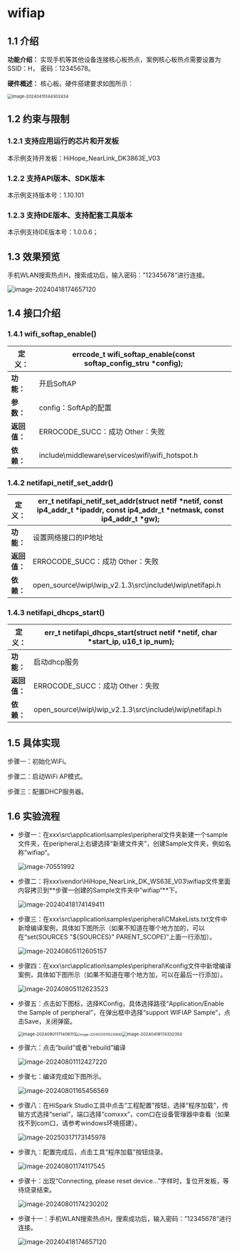 # wifiap

## 1.1 介绍

**功能介绍：** 实现手机等其他设备连接核心板热点，案例核心板热点需要设置为SSID：H， 密码：12345678。

**硬件概述：** 核心板。硬件搭建要求如图所示：

<img src="../../../../docs/pic/ultrasonic/image-20240415144302434.png" alt="image-20240415144302434" style="zoom:67%;" />

## 1.2 约束与限制

### 1.2.1 支持应用运行的芯片和开发板

本示例支持开发板：HiHope_NearLink_DK3863E_V03

### 1.2.2 支持API版本、SDK版本

本示例支持版本号：1.10.101

### 1.2.3 支持IDE版本、支持配套工具版本

本示例支持IDE版本号：1.0.0.6；

## 1.3 效果预览

手机WLAN搜索热点H，搜索成功后，输入密码：”12345678“进行连接。

![image-20240418174657120](../../../../docs/pic/wifiap/image-20240418174657120.png)

## 1.4 接口介绍

### 1.4.1 wifi_softap_enable()


| **定义：**   | errcode_t wifi_softap_enable(const softap_config_stru *config); |
| ------------ | --------------------------------------------------------------- |
| **功能：**   | 开启SoftAP                                                      |
| **参数：**   | config：SoftAp的配置                                            |
| **返回值：** | ERROCODE_SUCC：成功    Other：失败                              |
| **依赖：**   | include\middleware\services\wifi\wifi_hotspot.h                 |

### 1.4.2 netifapi_netif_set_addr()


| **定义：**   | err_t netifapi_netif_set_addr(struct netif *netif, const ip4_addr_t *ipaddr, const ip4_addr_t *netmask, const ip4_addr_t *gw); |
| ------------ | ------------------------------------------------------------------------------------------------------------------------------ |
| **功能：**   | 设置网络接口的IP地址                                                                                                           |
| **返回值：** | ERROCODE_SUCC：成功    Other：失败                                                                                             |
| **依赖：**   | open_source\lwip\lwip_v2.1.3\src\include\lwip\netifapi.h                                                                       |

### 1.4.3 netifapi_dhcps_start()


| **定义：**   | err_t netifapi_dhcps_start(struct netif *netif, char *start_ip, u16_t ip_num); |
| ------------ | ------------------------------------------------------------------------------ |
| **功能：**   | 启动dhcp服务                                                                   |
| **返回值：** | ERROCODE_SUCC：成功    Other：失败                                             |
| **依赖：**   | open_source\lwip\lwip_v2.1.3\src\include\lwip\netifapi.h                       |

## 1.5 具体实现

步骤一：初始化WiFi。

步骤二：启动WiFi AP模式。

步骤三：配置DHCP服务器。

## 1.6 实验流程

- 步骤一：在xxx\src\application\samples\peripheral文件夹新建一个sample文件夹，在peripheral上右键选择“新建文件夹”，创建Sample文件夹，例如名称”wifiap“。

  ![image-70551992](../../../../docs/pic/beep/image-20240801170551992.png)
- 步骤二：将xxx\vendor\HiHope_NearLink_DK_WS63E_V03\wifiap文件里面内容拷贝到**步骤一创建的Sample文件夹中”wifiap“**下。

  ![image-20240418174149411](../../../../docs/pic/wifiap/image-20240418174149411.png)
- 步骤三：在xxx\src\application\samples\peripheral\CMakeLists.txt文件中新增编译案例，具体如下图所示（如果不知道在哪个地方加的，可以在“set(SOURCES "${SOURCES}" PARENT_SCOPE)”上面一行添加）。

  ![image-20240805112605157](../../../../docs/pic/wifiap/image-20240805112605157.png)
- 步骤四：在xxx\src\application\samples\peripheral\Kconfig文件中新增编译案例，具体如下图所示（如果不知道在哪个地方加，可以在最后一行添加）。

  ![image-20240805112623523](../../../../docs/pic/wifiap/image-20240805112623523.png)
- 步骤五：点击如下图标，选择KConfig，具体选择路径“Application/Enable the Sample of peripheral”，在弹出框中选择“support WIFIAP Sample”，点击Save，关闭弹窗。

  <img src="../../../../docs/pic/beep/image-20240801171406113.png" alt="image-20240801171406113" style="zoom: 67%;" /><img src="../../../../docs/pic/wifiap/image-20240205105234692-17119401758316.png" alt="image-20240205105234692" style="zoom: 50%;" /><img src="../../../../docs/pic/wifiap/image-20240418174332350.png" alt="image-20240418174332350" style="zoom:67%;" />
- 步骤六：点击“build”或者“rebuild”编译

  ![image-20240801112427220](../../../../docs/pic/beep/image-20240801112427220.png)
- 步骤七：编译完成如下图所示。

  ![image-20240801165456569](../../../../docs/pic/beep/image-20240801165456569.png)
- 步骤八：在HiSpark Studio工具中点击“工程配置”按钮，选择“程序加载”，传输方式选择“serial”，端口选择“comxxx”，com口在设备管理器中查看（如果找不到com口，请参考windows环境搭建）。

  ![image-20250317173145978](../../../../docs/pic/tools/image-20250317173145978.png)
- 步骤九：配置完成后，点击工具“程序加载”按钮烧录。

  ![image-20240801174117545](../../../../docs/pic/beep/image-20240801174117545.png)
- 步骤十：出现“Connecting, please reset device...”字样时，复位开发板，等待烧录结束。

  ![image-20240801174230202](../../../../docs/pic/beep/image-20240801174230202.png)
- 步骤十一：手机WLAN搜索热点H，搜索成功后，输入密码：”12345678“进行连接。

  ![image-20240418174657120](../../../../docs/pic/wifiap/image-20240418174657120.png)
